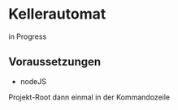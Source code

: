 # Kellerautomat
in Progress

## Voraussetzungen

* nodeJS

Projekt-Root dann einmal in der Kommandozeile
